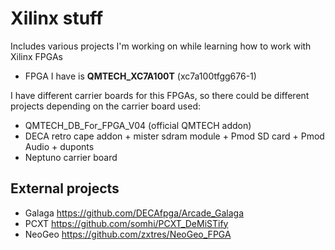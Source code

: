 # Xilinx stuff

Includes various projects I'm working on while learning how to work with Xilinx FPGAs

* FPGA I have is **QMTECH_XC7A100T** (xc7a100tfgg676-1)

I have different carrier boards for this FPGAs, so there could be different projects depending on the carrier board used:

* QMTECH_DB_For_FPGA_V04   (official QMTECH addon)
* DECA retro cape addon + mister sdram module + Pmod SD card + Pmod Audio + duponts
* Neptuno carrier board

## External projects

* Galaga https://github.com/DECAfpga/Arcade_Galaga
* PCXT https://github.com/somhi/PCXT_DeMiSTify
* NeoGeo https://github.com/zxtres/NeoGeo_FPGA
